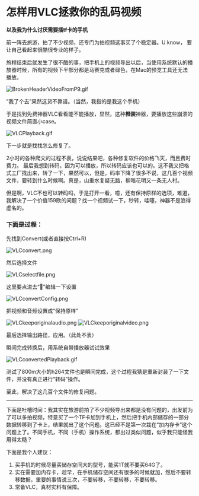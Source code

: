 # 怎样用VLC拯救你的乱码视频


**以及我为什么讨厌需要插tf卡的手机**

前一阵去旅游，拍了不少视频，还专门为拍视频这事买了个稳定器。U know， 要让自己看起来很酷很专业的样子。

旅程结束后就发生了很不酷的事，把手机上的视频导出以后，当使用系统默认的播放器时候，所有的视频下半部分都是马赛克或者绿色，在Mac的预览工具还无法播放。

![BrokenHeaderVideoFromP9.gif](https://raw.githubusercontent.com/bigphat/bigphat.github.io/master/pic/20181107/BrokenHeaderVideoFromP9.gif)

“我了个去”果然这货不靠谱。（当然，我指的是我这个手机）

于是找到免费神器VLC看看能不能播放，显然，这种**橙装**神器，要播放这些崩溃的视频文件简直小case。

![VLCPlayback.gif](https://raw.githubusercontent.com/bigphat/bigphat.github.io/master/pic/20181107/VLCPlayback.gif)

下一步就是找找怎么修复了。

2小时的各种爬文的过程不表，说说结果吧，各种修复软件的价格飞天，而且费时费力。
最后我想到转码，因为可以播放，所以转码应该也可以的。这不我又把格式工厂找出来，转了一下，果然可以，但是，码率下降了很多不说，这几百个视频文件，要转到什么时候啊。真是，山重水复疑无路，柳暗花明又一条无人村。


但是啊，VLC不也可以转码吗，于是打开一看，噫，还有保持原样的选项，难道，我解决了一个价值159欧的问题？找一个视频试一下，秒转，哇噻，神器不是浪得虚名的。

### 下面是过程：


先找到Convert(或者直接按Ctrl+R)

![VLCconvert.png](https://raw.githubusercontent.com/bigphat/bigphat.github.io/master/pic/20181107/VLCconvert.png)

然后选择文件

![VLCselectfile.png](https://raw.githubusercontent.com/bigphat/bigphat.github.io/master/pic/20181107/VLCselectfile.png)

这里要点进去“🔧”编辑一下设置

![VLCconvertConfig.png](https://raw.githubusercontent.com/bigphat/bigphat.github.io/master/pic/20181107/VLCconvertConfig.png)


把视频和音频设置成“保持原样”

![VLCkeeporiginalaudio.png](https://raw.githubusercontent.com/bigphat/bigphat.github.io/master/pic/20181107/VLCkeeporiginalaudio.png)
![VLCkeeporiginalvideo.png](https://raw.githubusercontent.com/bigphat/bigphat.github.io/master/pic/20181107/VLCkeeporiginalvideo.png)

最后选择输出路径，应用。（此处不表）

瞬间完成转换后，用系统自带播放器试试效果

![VLCconvertedPlayback.gif](https://raw.githubusercontent.com/bigphat/bigphat.github.io/master/pic/20181107/VLCconvertedPlayback.gif)

测试了800m大小的h264文件也是瞬间完成，这个过程我猜是重新封装了一下文件，并没有真正进行“转码”操作。

至此，解决了这几百个文件的修复问题。

----------
下面是吐槽时间：我其实在旅游前拍了不少视频导出来都是没有问题的，出发前为了可以多拍视频，特意买了一个TF卡加到手机上，然后把手机内部储存的一部分数据转移到了卡上，结果就出了这个问题。这已经不是第一次栽在“加内存卡”这个问题上了。不同手机，不同（手机）操作系统，都出过类似问题，似乎我只能怪我用得太糙？

下面是我个人建议：
1. 买手机的时候尽量买储存空间大的型号，能买1T就不要买64G了。
2. 实在需要加内存卡，趁早，在手机储存空间还有很多的时候就加，然后不要转移数据，重要的事情说三次，不要转移，不要转移，不要转移。
3. 常备VLC，真材实料有保障。
